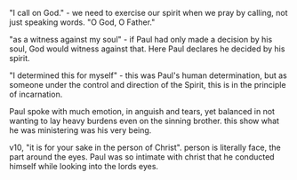"I call on God." - we need to exercise our spirit when we pray by calling, not just speaking words. "O God, O Father."

"as a witness against my soul" - if Paul had only made a decision by his soul, God would witness against that. Here Paul declares he decided by his spirit.

"I determined this for myself" - this was Paul's human determination, but as someone under the control and direction of the Spirit, this is in the principle of incarnation.

Paul spoke with much emotion, in anguish and tears, yet balanced in not wanting to lay heavy burdens even on the sinning brother. this show what he was ministering was his very being.

v10, "it is for your sake in the person of Christ". person is literally face, the part around the eyes. Paul was so intimate with christ that he conducted himself while looking into the lords eyes.
